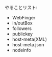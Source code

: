やることリスト:

- WebFinger
- in/outBox
- followers
- publickey
- host-meta(XML)
- host-meta.json
- nodeinfo
